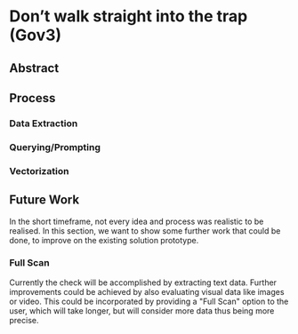 # Don’t walk straight into the trap (Gov3)

## Abstract

## Process

### Data Extraction

### Querying/Prompting

### Vectorization

## Future Work

In the short timeframe, not every idea and process was realistic to be realised. In this section, we want to show some further work that could be done, to improve on the existing solution prototype.

### Full Scan
Currently the check will be accomplished by extracting text data. Further improvements could be achieved by also evaluating visual data like images or video.
This could be incorporated by providing a "Full Scan" option to the user, which will take longer, but will consider more data thus being more precise.